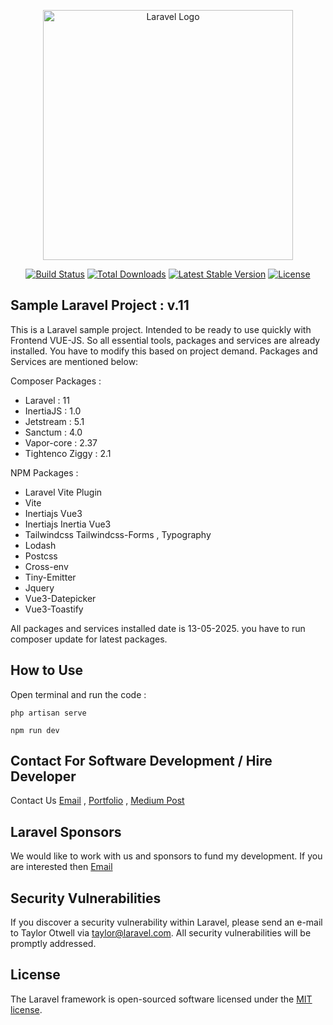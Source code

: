 <p align="center"><a href="https://laravel.com" target="_blank"><img src="https://raw.githubusercontent.com/laravel/art/master/logo-lockup/5%20SVG/2%20CMYK/1%20Full%20Color/laravel-logolockup-cmyk-red.svg" width="400" alt="Laravel Logo"></a></p>

<p align="center">
<a href="https://github.com/laravel/framework/actions"><img src="https://github.com/laravel/framework/workflows/tests/badge.svg" alt="Build Status"></a>
<a href="https://packagist.org/packages/laravel/framework"><img src="https://img.shields.io/packagist/dt/laravel/framework" alt="Total Downloads"></a>
<a href="https://packagist.org/packages/laravel/framework"><img src="https://img.shields.io/packagist/v/laravel/framework" alt="Latest Stable Version"></a>
<a href="https://packagist.org/packages/laravel/framework"><img src="https://img.shields.io/packagist/l/laravel/framework" alt="License"></a>
</p>

## Sample Laravel Project : v.11 

This is a Laravel sample project. Intended to be ready to use quickly with Frontend VUE-JS. So all essential tools, packages and services are already installed. You have to modify this based on project demand. Packages and Services are mentioned below:

Composer Packages :

- Laravel : 11
- InertiaJS : 1.0
- Jetstream : 5.1
- Sanctum : 4.0
- Vapor-core : 2.37
- Tightenco Ziggy : 2.1


NPM Packages :
- Laravel Vite Plugin 
- Vite
- Inertiajs Vue3
- Inertiajs Inertia Vue3
- Tailwindcss Tailwindcss-Forms , Typography
- Lodash
- Postcss
- Cross-env
- Tiny-Emitter
- Jquery
- Vue3-Datepicker
- Vue3-Toastify


All packages and services installed date is 13-05-2025. you have to run composer update for latest packages.

## How to Use

Open terminal and run the code :

    php artisan serve 

    npm run dev

## Contact For Software Development / Hire Developer

Contact Us [Email](mailto:p1608088@gmail.com) , [Portfolio](https://my-react-portfoliy.netlify.app/#portfolio) , [Medium Post](https://ankuprsdpkp.medium.com/)

## Laravel Sponsors

We would like to work with us and sponsors to fund my development. If you are interested then [Email](mailto:p1608088@gmail.com) 


## Security Vulnerabilities

If you discover a security vulnerability within Laravel, please send an e-mail to Taylor Otwell via [taylor@laravel.com](mailto:taylor@laravel.com). All security vulnerabilities will be promptly addressed.

## License

The Laravel framework is open-sourced software licensed under the [MIT license](https://opensource.org/licenses/MIT).


